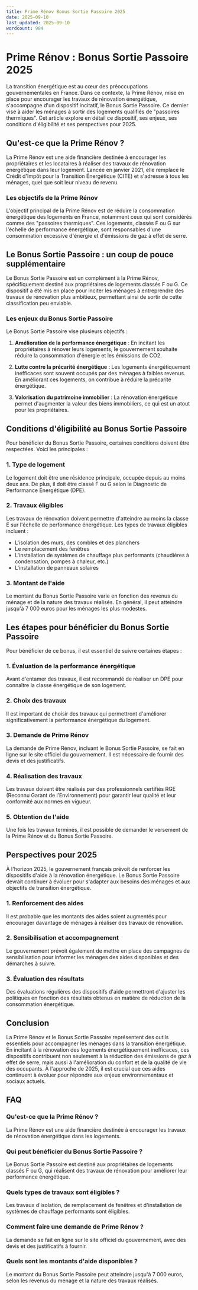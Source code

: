 ```yaml
---
title: Prime Rénov Bonus Sortie Passoire 2025
date: 2025-09-10
last_updated: 2025-09-10
wordcount: 984
---
```


# Prime Rénov : Bonus Sortie Passoire 2025

La transition énergétique est au cœur des préoccupations gouvernementales en France. Dans ce contexte, la Prime Rénov, mise en place pour encourager les travaux de rénovation énergétique, s'accompagne d'un dispositif incitatif, le Bonus Sortie Passoire. Ce dernier vise à aider les ménages à sortir des logements qualifiés de "passoires thermiques". Cet article explore en détail ce dispositif, ses enjeux, ses conditions d'éligibilité et ses perspectives pour 2025.

## Qu'est-ce que la Prime Rénov ?

La Prime Rénov est une aide financière destinée à encourager les propriétaires et les locataires à réaliser des travaux de rénovation énergétique dans leur logement. Lancée en janvier 2021, elle remplace le Crédit d'Impôt pour la Transition Énergétique (CITE) et s'adresse à tous les ménages, quel que soit leur niveau de revenu. 

### Les objectifs de la Prime Rénov

L'objectif principal de la Prime Rénov est de réduire la consommation énergétique des logements en France, notamment ceux qui sont considérés comme des "passoires thermiques". Ces logements, classés F ou G sur l'échelle de performance énergétique, sont responsables d'une consommation excessive d'énergie et d'émissions de gaz à effet de serre.

## Le Bonus Sortie Passoire : un coup de pouce supplémentaire

Le Bonus Sortie Passoire est un complément à la Prime Rénov, spécifiquement destiné aux propriétaires de logements classés F ou G. Ce dispositif a été mis en place pour inciter les ménages à entreprendre des travaux de rénovation plus ambitieux, permettant ainsi de sortir de cette classification peu enviable.

### Les enjeux du Bonus Sortie Passoire

Le Bonus Sortie Passoire vise plusieurs objectifs :

1. **Amélioration de la performance énergétique** : En incitant les propriétaires à rénover leurs logements, le gouvernement souhaite réduire la consommation d'énergie et les émissions de CO2.
   
2. **Lutte contre la précarité énergétique** : Les logements énergétiquement inefficaces sont souvent occupés par des ménages à faibles revenus. En améliorant ces logements, on contribue à réduire la précarité énergétique.

3. **Valorisation du patrimoine immobilier** : La rénovation énergétique permet d'augmenter la valeur des biens immobiliers, ce qui est un atout pour les propriétaires.

## Conditions d'éligibilité au Bonus Sortie Passoire

Pour bénéficier du Bonus Sortie Passoire, certaines conditions doivent être respectées. Voici les principales :

### 1. Type de logement

Le logement doit être une résidence principale, occupée depuis au moins deux ans. De plus, il doit être classé F ou G selon le Diagnostic de Performance Énergétique (DPE).

### 2. Travaux éligibles

Les travaux de rénovation doivent permettre d'atteindre au moins la classe E sur l'échelle de performance énergétique. Les types de travaux éligibles incluent :

- L'isolation des murs, des combles et des planchers
- Le remplacement des fenêtres
- L'installation de systèmes de chauffage plus performants (chaudières à condensation, pompes à chaleur, etc.)
- L'installation de panneaux solaires

### 3. Montant de l'aide

Le montant du Bonus Sortie Passoire varie en fonction des revenus du ménage et de la nature des travaux réalisés. En général, il peut atteindre jusqu'à 7 000 euros pour les ménages les plus modestes.

## Les étapes pour bénéficier du Bonus Sortie Passoire

Pour bénéficier de ce bonus, il est essentiel de suivre certaines étapes :

### 1. Évaluation de la performance énergétique

Avant d'entamer des travaux, il est recommandé de réaliser un DPE pour connaître la classe énergétique de son logement.

### 2. Choix des travaux

Il est important de choisir des travaux qui permettront d'améliorer significativement la performance énergétique du logement.

### 3. Demande de Prime Rénov

La demande de Prime Rénov, incluant le Bonus Sortie Passoire, se fait en ligne sur le site officiel du gouvernement. Il est nécessaire de fournir des devis et des justificatifs.

### 4. Réalisation des travaux

Les travaux doivent être réalisés par des professionnels certifiés RGE (Reconnu Garant de l’Environnement) pour garantir leur qualité et leur conformité aux normes en vigueur.

### 5. Obtention de l'aide

Une fois les travaux terminés, il est possible de demander le versement de la Prime Rénov et du Bonus Sortie Passoire.

## Perspectives pour 2025

À l'horizon 2025, le gouvernement français prévoit de renforcer les dispositifs d'aide à la rénovation énergétique. Le Bonus Sortie Passoire devrait continuer à évoluer pour s'adapter aux besoins des ménages et aux objectifs de transition énergétique.

### 1. Renforcement des aides

Il est probable que les montants des aides soient augmentés pour encourager davantage de ménages à réaliser des travaux de rénovation.

### 2. Sensibilisation et accompagnement

Le gouvernement prévoit également de mettre en place des campagnes de sensibilisation pour informer les ménages des aides disponibles et des démarches à suivre.

### 3. Évaluation des résultats

Des évaluations régulières des dispositifs d'aide permettront d'ajuster les politiques en fonction des résultats obtenus en matière de réduction de la consommation énergétique.

## Conclusion

La Prime Rénov et le Bonus Sortie Passoire représentent des outils essentiels pour accompagner les ménages dans la transition énergétique. En incitant à la rénovation des logements énergétiquement inefficaces, ces dispositifs contribuent non seulement à la réduction des émissions de gaz à effet de serre, mais aussi à l'amélioration du confort et de la qualité de vie des occupants. À l'approche de 2025, il est crucial que ces aides continuent à évoluer pour répondre aux enjeux environnementaux et sociaux actuels.

## FAQ

### Qu'est-ce que la Prime Rénov ?

La Prime Rénov est une aide financière destinée à encourager les travaux de rénovation énergétique dans les logements.

### Qui peut bénéficier du Bonus Sortie Passoire ?

Le Bonus Sortie Passoire est destiné aux propriétaires de logements classés F ou G, qui réalisent des travaux de rénovation pour améliorer leur performance énergétique.

### Quels types de travaux sont éligibles ?

Les travaux d'isolation, de remplacement de fenêtres et d'installation de systèmes de chauffage performants sont éligibles.

### Comment faire une demande de Prime Rénov ?

La demande se fait en ligne sur le site officiel du gouvernement, avec des devis et des justificatifs à fournir.

### Quels sont les montants d'aide disponibles ?

Le montant du Bonus Sortie Passoire peut atteindre jusqu'à 7 000 euros, selon les revenus du ménage et la nature des travaux réalisés.